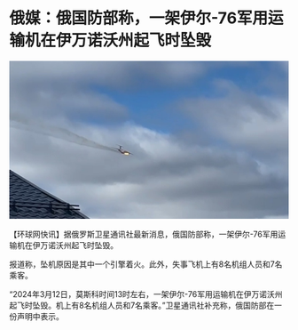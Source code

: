 # 俄媒：俄国防部称，一架伊尔-76军用运输机在伊万诺沃州起飞时坠毁

![4e6e8e906c249829631b3c2994681387.jpg](https://raw.githubusercontent.com/qqhsx/qqnews_image/main/2024/03/12/俄媒：俄国防部称，一架伊尔-76军用运输机在伊万诺沃州起飞时坠毁/4e6e8e906c249829631b3c2994681387.jpg)

【环球网快讯】据俄罗斯卫星通讯社最新消息，俄国防部称，一架伊尔-76军用运输机在伊万诺沃州起飞时坠毁。

报道称，坠机原因是其中一个引擎着火。此外，失事飞机上有8名机组人员和7名乘客。

“2024年3月12日，莫斯科时间13时左右，一架伊尔-76军用运输机在伊万诺沃州起飞时坠毁。机上有8名机组人员和7名乘客。”卫星通讯社补充称，俄国防部在一份声明中表示。

